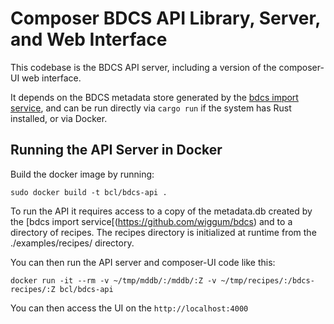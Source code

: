 # Composer BDCS API Library, Server, and Web Interface

This codebase is the BDCS API server, including a version of the composer-UI
web interface.

It depends on the BDCS metadata store generated by the [bdcs import
service](https://github.com/wiggum/bdcs), and can be run directly via `cargo
run` if the system has Rust installed, or via Docker.


## Running the API Server in Docker

Build the docker image by running:

`sudo docker build -t bcl/bdcs-api .`

To run the API it requires access to a copy of the metadata.db created by the
[bdcs import service[(https://github.com/wiggum/bdcs) and to a directory of
recipes. The recipes directory is initialized at runtime from the
./examples/recipes/ directory.

You can then run the API server and composer-UI code like this:

`docker run -it --rm -v ~/tmp/mddb/:/mddb/:Z -v ~/tmp/recipes/:/bdcs-recipes/:Z bcl/bdcs-api`

You can then access the UI on the `http://localhost:4000`
